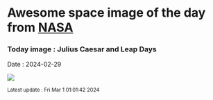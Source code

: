 
# Awesome space image of the day from [NASA](https://api.nasa.gov/)

### Today image : Julius Caesar and Leap Days
Date : 2024-02-29

![](https://apod.nasa.gov/apod/image/2402/CaesarCoin_Wikipedia_960.jpg)

<small>Latest update : Fri Mar  1 01:01:42 2024</small>
        